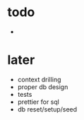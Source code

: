 # todo

-

# later

- context drilling
- proper db design
- tests
- prettier for sql
- db reset/setup/seed
